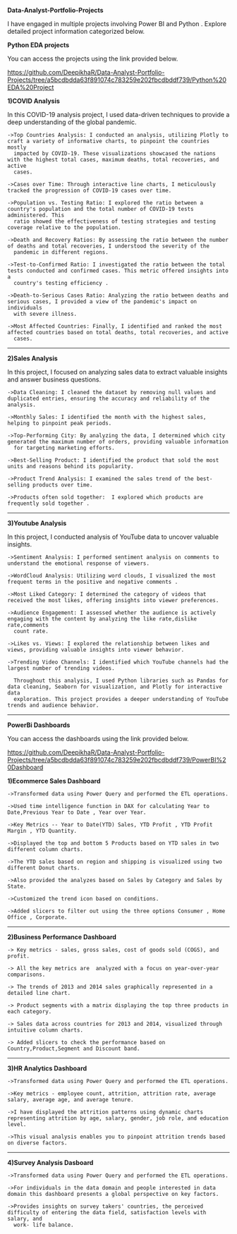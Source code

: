 **Data-Analyst-Portfolio-Projects**

I have engaged in multiple projects involving Power BI and Python . Explore detailed project information categorized below.


**Python EDA projects**

You can access the projects using the link provided below.

https://github.com/DeepikhaR/Data-Analyst-Portfolio-Projects/tree/a5bcdbdda63f891074c783259e202fbcdbddf739/Python%20EDA%20Project



__1)COVID Analysis__


  In this COVID-19 analysis project, I used data-driven techniques to provide a deep understanding of the global pandemic. 


  

    ->Top Countries Analysis: I conducted an analysis, utilizing Plotly to craft a variety of informative charts, to pinpoint the countries mostly 
      impacted by COVID-19. These visualizations showcased the nations with the highest total cases, maximum deaths, total recoveries, and active 
      cases. 

    ->Cases over Time: Through interactive line charts, I meticulously tracked the progression of COVID-19 cases over time. 

    ->Population vs. Testing Ratio: I explored the ratio between a country's population and the total number of COVID-19 tests administered. This 
      ratio showed the effectiveness of testing strategies and testing coverage relative to the population.

    ->Death and Recovery Ratios: By assessing the ratio between the number of deaths and total recoveries, I understood the severity of the 
      pandemic in different regions. 

    ->Test-to-Confirmed Ratio: I investigated the ratio between the total tests conducted and confirmed cases. This metric offered insights into a 
      country's testing efficiency .

    ->Death-to-Serious Cases Ratio: Analyzing the ratio between deaths and serious cases, I provided a view of the pandemic's impact on individuals 
      with severe illness.

    ->Most Affected Countries: Finally, I identified and ranked the most affected countries based on total deaths, total recoveries, and active 
      cases. 



---------------------------------------------------------------------------------------------------------------------------------------------------------------------------


__2)Sales Analysis__


  In this project, I focused on analyzing sales data to extract valuable insights and answer business questions.


  

    ->Data Cleaning: I cleaned the dataset by removing null values and duplicated entries, ensuring the accuracy and reliability of the analysis.

    ->Monthly Sales: I identified the month with the highest sales, helping to pinpoint peak periods.

    ->Top-Performing City: By analyzing the data, I determined which city generated the maximum number of orders, providing valuable information 
      for targeting marketing efforts.

    ->Best-Selling Product: I identified the product that sold the most units and reasons behind its popularity.

    ->Product Trend Analysis: I examined the sales trend of the best-selling products over time.

    ->Products often sold together:  I explored which products are frequently sold together .


---------------------------------------------------------------------------------------------------------------------------------------------------------------------------



__3)Youtube Analysis__


  In this project, I conducted analysis of YouTube data to uncover valuable insights. 


  

    ->Sentiment Analysis: I performed sentiment analysis on comments to understand the emotional response of viewers.

    ->WordCloud Analysis: Utilizing word clouds, I visualized the most frequent terms in the positive and negative comments .

    ->Most Liked Category: I determined the category of videos that received the most likes, offering insights into viewer preferences.

    ->Audience Engagement: I assessed whether the audience is actively engaging with the content by analyzing the like rate,dislike rate,comments 
      count rate.

    ->Likes vs. Views: I explored the relationship between likes and views, providing valuable insights into viewer behavior.

    ->Trending Video Channels: I identified which YouTube channels had the largest number of trending videos.

      Throughout this analysis, I used Python libraries such as Pandas for data cleaning, Seaborn for visualization, and Plotly for interactive data 
      exploration. This project provides a deeper understanding of YouTube trends and audience behavior.



---------------------------------------------------------------------------------------------------------------------------------------------------------------------------

**PowerBi Dashboards**



You can access the dashboards using the link provided below.


https://github.com/DeepikhaR/Data-Analyst-Portfolio-Projects/tree/a5bcdbdda63f891074c783259e202fbcdbddf739/PowerBI%20Dashboard




__1)Ecommerce Sales Dashboard__

 


    ->Transformed data using Power Query and performed the ETL operations.

    ->Used time intelligence function in DAX for calculating Year to Date,Previous Year to Date , Year over Year.

    ->Key Metrics -- Year to Date(YTD) Sales, YTD Profit , YTD Profit Margin , YTD Quantity.

    ->Displayed the top and bottom 5 Products based on YTD sales in two different column charts.

    ->The YTD sales based on region and shipping is visualized using two different Donut charts.

    ->Also provided the analyzes based on Sales by Category and Sales by State. 

    ->Customized the trend icon based on conditions.

    ->Added slicers to filter out using the three options Consumer , Home Office , Corporate.



---------------------------------------------------------------------------------------------------------------------------------------------------------------------------



__2)Business Performance Dashboard__




    -> Key metrics - sales, gross sales, cost of goods sold (COGS), and profit.

    -> All the key metrics are  analyzed with a focus on year-over-year comparisons.

    -> The trends of 2013 and 2014 sales graphically represented in a detailed line chart. 

    -> Product segments with a matrix displaying the top three products in each category. 

    -> Sales data across countries for 2013 and 2014, visualized through intuitive column charts. 

    -> Added slicers to check the performance based on Country,Product,Segment and Discount band.
    


---------------------------------------------------------------------------------------------------------------------------------------------------------------------------


__3)HR Analytics Dashboard__




    ->Transformed data using Power Query and performed the ETL operations.

    ->Key metrics - employee count, attrition, attrition rate, average salary, average age, and average tenure. 

    ->I have displayed the attrition patterns using dynamic charts representing attrition by age, salary, gender, job role, and education level.

    ->This visual analysis enables you to pinpoint attrition trends based on diverse factors.
   


---------------------------------------------------------------------------------------------------------------------------------------------------------------------------


__4)Survey Analysis Dasboard__




    ->Transformed data using Power Query and performed the ETL operations.

    ->For individuals in the data domain and people interested in data domain this dashboard presents a global perspective on key factors.

    ->Provides insights on survey takers' countries, the perceived difficulty of entering the data field, satisfaction levels with salary, and 
      work- life balance. 


